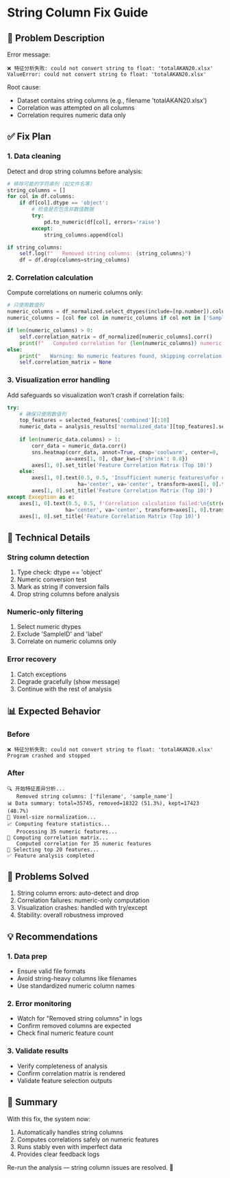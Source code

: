 # String Column Fix Guide

## 🐛 Problem Description

Error message:
```
❌ 特征分析失败: could not convert string to float: 'totalAKAN20.xlsx'
ValueError: could not convert string to float: 'totalAKAN20.xlsx'
```

Root cause:
- Dataset contains string columns (e.g., filename 'totalAKAN20.xlsx')
- Correlation was attempted on all columns
- Correlation requires numeric data only

## ✅ Fix Plan

### 1. Data cleaning
Detect and drop string columns before analysis:

```python
# 移除可能的字符串列（如文件名等）
string_columns = []
for col in df.columns:
    if df[col].dtype == 'object':
        # 检查是否包含非数值数据
        try:
            pd.to_numeric(df[col], errors='raise')
        except:
            string_columns.append(col)

if string_columns:
    self.log(f"   Removed string columns: {string_columns}")
    df = df.drop(columns=string_columns)
```

### 2. Correlation calculation
Compute correlations on numeric columns only:

```python
# 只使用数值列
numeric_columns = df_normalized.select_dtypes(include=[np.number]).columns
numeric_columns = [col for col in numeric_columns if col not in ['SampleID', 'label']]

if len(numeric_columns) > 0:
    self.correlation_matrix = df_normalized[numeric_columns].corr()
    print(f"   Computed correlation for {len(numeric_columns)} numeric features")
else:
    print("   Warning: No numeric features found, skipping correlation calculation")
    self.correlation_matrix = None
```

### 3. Visualization error handling
Add safeguards so visualization won’t crash if correlation fails:

```python
try:
    # 确保只使用数值列
    top_features = selected_features['combined'][:10]
    numeric_data = analysis_results['normalized_data'][top_features].select_dtypes(include=[np.number])
    
    if len(numeric_data.columns) > 1:
        corr_data = numeric_data.corr()
        sns.heatmap(corr_data, annot=True, cmap='coolwarm', center=0, 
                   ax=axes[1, 0], cbar_kws={'shrink': 0.8})
        axes[1, 0].set_title('Feature Correlation Matrix (Top 10)')
    else:
        axes[1, 0].text(0.5, 0.5, 'Insufficient numeric features\nfor correlation matrix', 
                       ha='center', va='center', transform=axes[1, 0].transAxes)
        axes[1, 0].set_title('Feature Correlation Matrix (Top 10)')
except Exception as e:
    axes[1, 0].text(0.5, 0.5, f'Correlation calculation failed:\n{str(e)}', 
                   ha='center', va='center', transform=axes[1, 0].transAxes)
    axes[1, 0].set_title('Feature Correlation Matrix (Top 10)')
```

## 🔧 Technical Details

### String column detection
1. Type check: dtype == 'object'
2. Numeric conversion test
3. Mark as string if conversion fails
4. Drop string columns before analysis

### Numeric-only filtering
1. Select numeric dtypes
2. Exclude 'SampleID' and 'label'
3. Correlate on numeric columns only

### Error recovery
1. Catch exceptions
2. Degrade gracefully (show message)
3. Continue with the rest of analysis

## 📊 Expected Behavior

### Before
```
❌ 特征分析失败: could not convert string to float: 'totalAKAN20.xlsx'
Program crashed and stopped
```

### After
```
🔍 开始特征差异分析...
   Removed string columns: ['filename', 'sample_name']
📊 Data summary: total=35745, removed=18322 (51.3%), kept=17423 (48.7%)
📏 Voxel-size normalization...
📈 Computing feature statistics...
   Processing 35 numeric features...
🔗 Computing correlation matrix...
   Computed correlation for 35 numeric features
🎯 Selecting top 20 features...
✅ Feature analysis completed
```

## 🎯 Problems Solved

1. String column errors: auto-detect and drop
2. Correlation failures: numeric-only computation
3. Visualization crashes: handled with try/except
4. Stability: overall robustness improved

## 💡 Recommendations

### 1. Data prep
- Ensure valid file formats
- Avoid string-heavy columns like filenames
- Use standardized numeric column names

### 2. Error monitoring
- Watch for "Removed string columns" in logs
- Confirm removed columns are expected
- Check final numeric feature count

### 3. Validate results
- Verify completeness of analysis
- Confirm correlation matrix is rendered
- Validate feature selection outputs

## 🎉 Summary

With this fix, the system now:

1. Automatically handles string columns
2. Computes correlations safely on numeric features
3. Runs stably even with imperfect data
4. Provides clear feedback logs

Re-run the analysis — string column issues are resolved. 🚀
